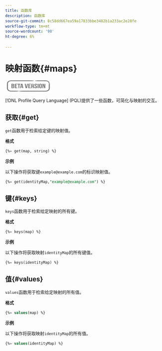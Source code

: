 ```yaml
---
title: 函数库
description: 函数库
source-git-commit: 8c58dd667ea59a17833bbe3482b1a233ac2e28fe
workflow-type: tm+mt
source-wordcount: '98'
ht-degree: 6%

---
```


# 映射函数{#maps}

![](../../assets/do-not-localize/badge.png)

[!DNL Profile Query Language] (PQL)提供了一些函数，可简化与映射的交互。

## 获取{#get}

`get`函数用于检索给定键的映射值。

**格式**

```sql
{%= get(map, string) %}
```

**示例**

以下操作将获取键`example@example.com`的标识映射值。

```sql
{%= get(identityMap,"example@example.com") %}
```

## 键{#keys}

`keys`函数用于检索给定映射的所有键。

**格式**

```sql
{%= keys(map) %}
```

**示例**

以下操作将获取映射`identityMap`的所有键值。

```sql
{%= keys(identityMap) %}
```

## 值{#values}

`values`函数用于检索给定映射的所有值。

**格式**

```sql
{%= values(map) %}
```

**示例**

以下操作将获取映射`identityMap`的所有值。

```sql
{%= values(identityMap) %}
```
